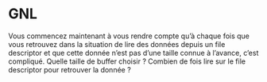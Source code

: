 # GNL
Vous commencez maintenant à vous rendre compte qu’à chaque fois que vous retrouvez dans la situation de lire des données depuis un file descriptor et que cette donnée n’est pas d’une taille connue à l’avance, c’est compliqué. Quelle taille de buffer choisir ? Combien de fois lire sur le file descriptor pour retrouver la donnée ?
